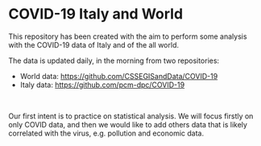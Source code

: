 # COVID-19 Italy and World

This repository has been created with the aim to perform some analysis with
the COVID-19 data of Italy and of the all world.

The data is updated daily, in the morning from two repositories:
- World data: https://github.com/CSSEGISandData/COVID-19
- Italy data: https://github.com/pcm-dpc/COVID-19
<br>

Our first intent is to practice on statistical analysis. We will focus firstly
on only COVID data, and then we would like to add others data that is likely
correlated with the virus, e.g. pollution and economic data.